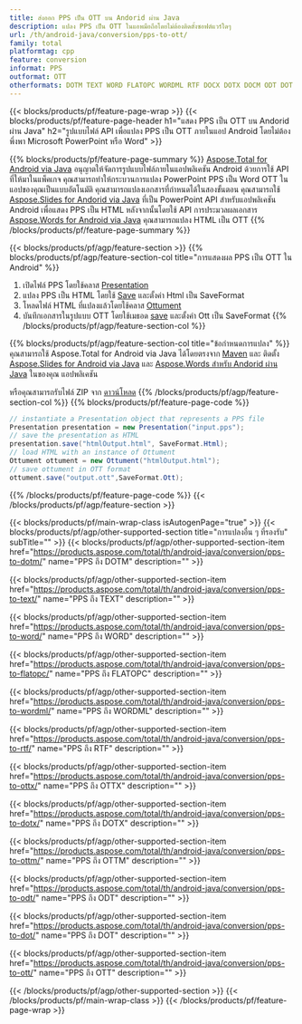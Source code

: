```yaml
---
title: ส่งออก PPS เป็น OTT บน Andorid ผ่าน Java
description: แปลง PPS เป็น OTT ในแอพมือถือโดยไม่ต้องติดตั้งซอฟต์แวร์ใดๆ
url: /th/android-java/conversion/pps-to-ott/
family: total
platformtag: cpp
feature: conversion
informat: PPS
outformat: OTT
otherformats: DOTM TEXT WORD FLATOPC WORDML RTF DOCX DOTX DOCM ODT DOT DOC
---
```

{{< blocks/products/pf/feature-page-wrap >}}
{{< blocks/products/pf/feature-page-header h1="แสดง PPS เป็น OTT บน Andorid ผ่าน Java" h2="รูปแบบไฟล์ API เพื่อแปลง PPS เป็น OTT ภายในแอป Android โดยไม่ต้องพึ่งพา Microsoft PowerPoint หรือ Word" >}}

{{% blocks/products/pf/feature-page-summary %}}
[Aspose.Total for Android via Java](https://products.aspose.com/total/android-java/) อนุญาตให้จัดการรูปแบบไฟล์ภายในแอปพลิเคชัน Android ด้วยการใช้ API ที่ให้มาในแพ็คเกจ คุณสามารถทำให้กระบวนการแปลง PowerPoint PPS เป็น Word OTT ในแอปของคุณเป็นแบบอัตโนมัติ
คุณสามารถแปลงเอกสารที่กำหนดได้ในสองขั้นตอน คุณสามารถใช้ [Aspose.Slides for Andorid via Java](https://products.aspose.com/slides/android-java/) ที่เป็น PowerPoint API สำหรับแอปพลิเคชัน Android เพื่อแสดง PPS เป็น HTML หลังจากนั้นโดยใช้ API การประมวลผลเอกสาร [Aspose.Words for Android via Java](https://products.aspose.com/words/android-java/) คุณสามารถแปลง HTML เป็น OTT 
{{% /blocks/products/pf/feature-page-summary  %}}

{{< blocks/products/pf/agp/feature-section >}}
{{% blocks/products/pf/agp/feature-section-col title="การแสดงผล PPS เป็น OTT ใน Android" %}}
1. เปิดไฟล์ PPS โดยใช้คลาส [Presentation](https://reference.aspose.com/slides/java/com.aspose.slides/Presentation)
2. แปลง PPS เป็น HTML โดยใช้ [Save](https://reference.aspose.com/slides/java/com.aspose.slides/Presentation#save-java.lang.String-int-com.aspose.slidesISaveOptions-) และตั้งค่า Html เป็น SaveFormat
3. โหลดไฟล์ HTML ที่แปลงแล้วโดยใช้คลาส [Ottument](https://reference.aspose.com/words/java/com.aspose.words/Ottument)
4. บันทึกเอกสารในรูปแบบ OTT โดยใช้เมธอด [save](https://reference.aspose.com/words/java/com.aspose.words/Ottument#save(java.lang.String,int)) และตั้งค่า Ott เป็น SaveFormat
{{% /blocks/products/pf/agp/feature-section-col %}}

{{% blocks/products/pf/agp/feature-section-col title="ข้อกำหนดการแปลง" %}}
คุณสามารถใช้ Aspose.Total for Android via Java ได้โดยตรงจาก [Maven](https://repository.aspose.com/webapp/#/artifacts/browse/tree/General/repo/com/aspose/aspose-total) และ ติดตั้ง [Aspose.Slides for Android via Java](https://otts.aspose.com/slides/androidjava/install-aspose-slides-for-android-via-java/) และ [Aspose.Words สำหรับ Andorid ผ่าน Java](https://otts.aspose.com/words/java/install-aspose-words-for-android-via-java/#install-asposewords-for-android-via-java-from-maven-repository) ในของคุณ แอปพลิเคชัน

หรือคุณสามารถรับไฟล์ ZIP จาก [ดาวน์โหลด](https://downloads.aspose.com/total/androidjava)
{{% /blocks/products/pf/agp/feature-section-col %}}
{{% blocks/products/pf/feature-page-code %}}
```cs
// instantiate a Presentation object that represents a PPS file
Presentation presentation = new Presentation("input.pps");
// save the presentation as HTML
presentation.save("htmlOutput.html", SaveFormat.Html);
// load HTML with an instance of Ottument
Ottument ottument = new Ottument("htmlOutput.html");
// save ottument in OTT format
ottument.save("output.ott",SaveFormat.Ott);   
```

{{% /blocks/products/pf/feature-page-code %}}
{{< /blocks/products/pf/agp/feature-section >}}

{{< blocks/products/pf/main-wrap-class isAutogenPage="true" >}}
{{< blocks/products/pf/agp/other-supported-section title="การแปลงอื่น ๆ ที่รองรับ" subTitle="" >}}
{{< blocks/products/pf/agp/other-supported-section-item href="https://products.aspose.com/total/th/android-java/conversion/pps-to-dotm/" name="PPS ถึง DOTM" description="" >}}

{{< blocks/products/pf/agp/other-supported-section-item href="https://products.aspose.com/total/th/android-java/conversion/pps-to-text/" name="PPS ถึง TEXT" description="" >}}

{{< blocks/products/pf/agp/other-supported-section-item href="https://products.aspose.com/total/th/android-java/conversion/pps-to-word/" name="PPS ถึง WORD" description="" >}}

{{< blocks/products/pf/agp/other-supported-section-item href="https://products.aspose.com/total/th/android-java/conversion/pps-to-flatopc/" name="PPS ถึง FLATOPC" description="" >}}

{{< blocks/products/pf/agp/other-supported-section-item href="https://products.aspose.com/total/th/android-java/conversion/pps-to-wordml/" name="PPS ถึง WORDML" description="" >}}

{{< blocks/products/pf/agp/other-supported-section-item href="https://products.aspose.com/total/th/android-java/conversion/pps-to-rtf/" name="PPS ถึง RTF" description="" >}}

{{< blocks/products/pf/agp/other-supported-section-item href="https://products.aspose.com/total/th/android-java/conversion/pps-to-ottx/" name="PPS ถึง OTTX" description="" >}}

{{< blocks/products/pf/agp/other-supported-section-item href="https://products.aspose.com/total/th/android-java/conversion/pps-to-dotx/" name="PPS ถึง DOTX" description="" >}}

{{< blocks/products/pf/agp/other-supported-section-item href="https://products.aspose.com/total/th/android-java/conversion/pps-to-ottm/" name="PPS ถึง OTTM" description="" >}}

{{< blocks/products/pf/agp/other-supported-section-item href="https://products.aspose.com/total/th/android-java/conversion/pps-to-odt/" name="PPS ถึง ODT" description="" >}}

{{< blocks/products/pf/agp/other-supported-section-item href="https://products.aspose.com/total/th/android-java/conversion/pps-to-dot/" name="PPS ถึง DOT" description="" >}}

{{< blocks/products/pf/agp/other-supported-section-item href="https://products.aspose.com/total/th/android-java/conversion/pps-to-ott/" name="PPS ถึง OTT" description="" >}}


{{< /blocks/products/pf/agp/other-supported-section >}}
{{< /blocks/products/pf/main-wrap-class >}}
{{< /blocks/products/pf/feature-page-wrap >}}